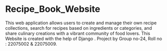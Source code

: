 # Recipe_Book_Website
This web application allows users to create and manage their own recipe collections, search for recipes based on ingredients or categories, and share culinary creations with a vibrant community of food lovers. This Website is created with the help of Django . 
Project by Group no-24, Roll no : 22075002 & 22075009.
